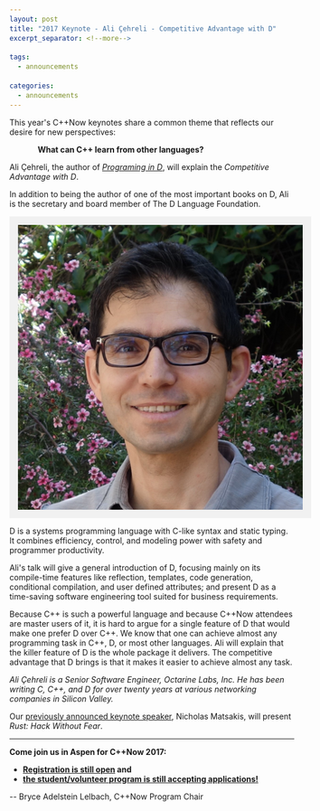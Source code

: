 ```yaml
---
layout: post
title: "2017 Keynote - Ali Çehreli - Competitive Advantage with D"
excerpt_separator: <!--more-->

tags:
  - announcements
  
categories:
  - announcements
---
```

<style>
    img[alt=Photo] { 
        display: block;
        margin: auto;
        padding:10px;
        background: #f1f1f1;
        border:5px #f1f1f1 solid;
    }
</style>

This year's C++Now keynotes share a common theme that reflects our desire for new perspectives:

<p style="text-indent: 50px;"><b>What can C++ learn from other languages?</b></p>

Ali Çehreli, the author of <i><a href="https://www.amazon.com/dp/B019AQNQ96/">Programing in D</a></i>, will explain the <i>Competitive Advantage with D</i>.

In addition to being the author of one of the most important books on D, Ali is the secretary and board member of The D Language Foundation.

![Photo](/images/speakers/AliCehreli.jpeg "Ali Cehreli, Author, <i>Programing in D</i>")

<!--more-->

D is a systems programming language with C-like syntax and static typing. It combines efficiency, control, and modeling power with safety and programmer productivity.

Ali's talk will give a general introduction of D, focusing mainly on its compile-time features like reflection, templates, code generation, conditional compilation, and user defined attributes; and present D as a time-saving software engineering tool suited for business requirements.

Because C++ is such a powerful language and because C++Now attendees are master users of it, it is hard to argue for a single feature of D that would make one prefer D over C++. We know that one can achieve almost any programming task in C++, D, or most other languages. Ali will explain that the killer feature of D is the whole package it delivers. The competitive advantage that D brings is that it makes it easier to achieve almost any task.

*Ali Çehreli is a Senior Software Engineer, Octarine Labs, Inc. He has been writing C, C++, and D for over twenty years at various networking companies in Silicon Valley.*

Our <a href="/2017-conference/announcements/2017/03/15/rust-keynote.html">previously announced keynote speaker</a>, Nicholas Matsakis, will present <i>Rust: Hack Without Fear</i>.

<hr />

<b>Come join us in Aspen for C++Now 2017:</b>

- <b>[Registration is still open](https://cppnow2017.eventbrite.com) and</b>
- <b>[the student/volunteer program is still accepting applications!](/student_volunteer_application/)</b>

-- Bryce Adelstein Lelbach, C++Now Program Chair

